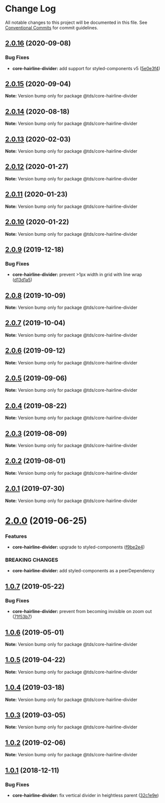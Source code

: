 # Change Log

All notable changes to this project will be documented in this file.
See [Conventional Commits](https://conventionalcommits.org) for commit guidelines.

## [2.0.16](https://github.com/telusdigital/tds/compare/@tds/core-hairline-divider@2.0.15...@tds/core-hairline-divider@2.0.16) (2020-09-08)


### Bug Fixes

* **core-hairline-divider:** add support for styled-components v5 ([5e0e3f4](https://github.com/telusdigital/tds/commit/5e0e3f4735db982d818f8c12f3d6a906f21485f4))





## [2.0.15](https://github.com/telusdigital/tds/compare/@tds/core-hairline-divider@2.0.14...@tds/core-hairline-divider@2.0.15) (2020-09-04)

**Note:** Version bump only for package @tds/core-hairline-divider





## [2.0.14](https://github.com/telusdigital/tds/compare/@tds/core-hairline-divider@2.0.13...@tds/core-hairline-divider@2.0.14) (2020-08-18)

**Note:** Version bump only for package @tds/core-hairline-divider





## [2.0.13](https://github.com/telusdigital/tds/compare/@tds/core-hairline-divider@2.0.12...@tds/core-hairline-divider@2.0.13) (2020-02-03)

**Note:** Version bump only for package @tds/core-hairline-divider





## [2.0.12](https://github.com/telusdigital/tds/compare/@tds/core-hairline-divider@2.0.11...@tds/core-hairline-divider@2.0.12) (2020-01-27)

**Note:** Version bump only for package @tds/core-hairline-divider





## [2.0.11](https://github.com/telusdigital/tds/compare/@tds/core-hairline-divider@2.0.10...@tds/core-hairline-divider@2.0.11) (2020-01-23)

**Note:** Version bump only for package @tds/core-hairline-divider





## [2.0.10](https://github.com/telusdigital/tds/compare/@tds/core-hairline-divider@2.0.9...@tds/core-hairline-divider@2.0.10) (2020-01-22)

**Note:** Version bump only for package @tds/core-hairline-divider





## [2.0.9](https://github.com/telusdigital/tds/compare/@tds/core-hairline-divider@2.0.8...@tds/core-hairline-divider@2.0.9) (2019-12-18)


### Bug Fixes

* **core-hairline-divider:** prevent >1px width in grid with line wrap ([d13d1a5](https://github.com/telusdigital/tds/commit/d13d1a5))





## [2.0.8](https://github.com/telusdigital/tds/compare/@tds/core-hairline-divider@2.0.7...@tds/core-hairline-divider@2.0.8) (2019-10-09)

**Note:** Version bump only for package @tds/core-hairline-divider





## [2.0.7](https://github.com/telusdigital/tds/compare/@tds/core-hairline-divider@2.0.6...@tds/core-hairline-divider@2.0.7) (2019-10-04)

**Note:** Version bump only for package @tds/core-hairline-divider





## [2.0.6](https://github.com/telusdigital/tds/compare/@tds/core-hairline-divider@2.0.5...@tds/core-hairline-divider@2.0.6) (2019-09-12)

**Note:** Version bump only for package @tds/core-hairline-divider





## [2.0.5](https://github.com/telusdigital/tds/compare/@tds/core-hairline-divider@2.0.4...@tds/core-hairline-divider@2.0.5) (2019-09-06)

**Note:** Version bump only for package @tds/core-hairline-divider





## [2.0.4](https://github.com/telusdigital/tds/compare/@tds/core-hairline-divider@2.0.3...@tds/core-hairline-divider@2.0.4) (2019-08-22)

**Note:** Version bump only for package @tds/core-hairline-divider





## [2.0.3](https://github.com/telusdigital/tds/compare/@tds/core-hairline-divider@2.0.2...@tds/core-hairline-divider@2.0.3) (2019-08-09)

**Note:** Version bump only for package @tds/core-hairline-divider





## [2.0.2](https://github.com/telusdigital/tds/compare/@tds/core-hairline-divider@2.0.1...@tds/core-hairline-divider@2.0.2) (2019-08-01)

**Note:** Version bump only for package @tds/core-hairline-divider





## [2.0.1](https://github.com/telusdigital/tds/compare/@tds/core-hairline-divider@2.0.0...@tds/core-hairline-divider@2.0.1) (2019-07-30)

**Note:** Version bump only for package @tds/core-hairline-divider





# [2.0.0](https://github.com/telusdigital/tds/compare/@tds/core-hairline-divider@1.0.7...@tds/core-hairline-divider@2.0.0) (2019-06-25)


### Features

* **core-hairline-divider:** upgrade to styled-components ([f9be2e4](https://github.com/telusdigital/tds/commit/f9be2e4))


### BREAKING CHANGES

* **core-hairline-divider:** add styled-components as a peerDependency





## [1.0.7](https://github.com/telusdigital/tds/compare/@tds/core-hairline-divider@1.0.6...@tds/core-hairline-divider@1.0.7) (2019-05-22)


### Bug Fixes

* **core-hairline-divider:** prevent from becoming invisible on zoom out ([71f53b7](https://github.com/telusdigital/tds/commit/71f53b7))





## [1.0.6](https://github.com/telusdigital/tds/compare/@tds/core-hairline-divider@1.0.5...@tds/core-hairline-divider@1.0.6) (2019-05-01)

**Note:** Version bump only for package @tds/core-hairline-divider





## [1.0.5](https://github.com/telusdigital/tds/compare/@tds/core-hairline-divider@1.0.4...@tds/core-hairline-divider@1.0.5) (2019-04-22)

**Note:** Version bump only for package @tds/core-hairline-divider





## [1.0.4](https://github.com/telusdigital/tds/compare/@tds/core-hairline-divider@1.0.3...@tds/core-hairline-divider@1.0.4) (2019-03-18)

**Note:** Version bump only for package @tds/core-hairline-divider





## [1.0.3](https://github.com/telusdigital/tds/compare/@tds/core-hairline-divider@1.0.2...@tds/core-hairline-divider@1.0.3) (2019-03-05)

**Note:** Version bump only for package @tds/core-hairline-divider





## [1.0.2](https://github.com/telusdigital/tds/compare/@tds/core-hairline-divider@1.0.1...@tds/core-hairline-divider@1.0.2) (2019-02-06)

**Note:** Version bump only for package @tds/core-hairline-divider





<a name="1.0.1"></a>
## [1.0.1](https://github.com/telusdigital/tds/compare/@tds/core-hairline-divider@1.0.0...@tds/core-hairline-divider@1.0.1) (2018-12-11)


### Bug Fixes

* **core-hairline-divider:** fix vertical divider in heightless parent ([32c1e9e](https://github.com/telusdigital/tds/commit/32c1e9e))
